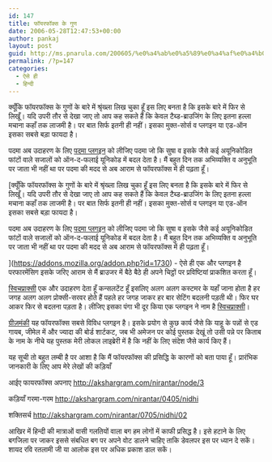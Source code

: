 ```yaml
---
id: 147
title: फॉयरफॉक्स के गुण
date: 2006-05-28T12:47:53+00:00
author: pankaj
layout: post
guid: http://ms.pnarula.com/200605/%e0%a4%ab%e0%a5%89%e0%a4%af%e0%a4%b0%e0%a4%ab%e0%a5%89%e0%a4%95%e0%a5%8d%e0%a4%b8-%e0%a4%95%e0%a5%87-%e0%a4%97%e0%a5%81%e0%a4%a3/
permalink: /?p=147
categories:
  - ऐसे ही
  - हिन्दी
---
```

क्यूँकि फॉयरफॉक्स के गुणों के बारे में श्रृंख्ला लिख चुका हूँ इस लिए बनता है कि इसके बारे में फिर से लिखूँ। यदि उपरी तौर से देखा जाए तो आप कह सकते हैं कि केवल टैब्ड-ब्राउजिंग के लिए इतना हल्ला मचाना कहाँ तक लाजमी है। पर बात सिर्फ इतनी ही नहीं। इसका मुक्त-सोर्स व प्लगइन या एड-ऑन इसका सबसे बड़ा फायदा है।

पदमा   अब उदाहरण के लिए [पदमा प्लगइन](https://addons.mozilla.org/firefox/873/) को लीजिए   पदमा जो कि सुषा व इसके जैसे कई अयूनिकोडित फांटों वाले सजालों को ऑन-द-फलाई यूनिकोड में बदल देता है। मैं बहुत दिन तक अभिव्यक्ति व अनुभूति पर जाता भी नहीं था पर पदमा की मदद से अब आराम से फॉयरफॉक्स में ही पढ़ता हूँ।

[क्यूँकि फॉयरफॉक्स के गुणों के बारे में श्रृंख्ला लिख चुका हूँ इस लिए बनता है कि इसके बारे में फिर से लिखूँ। यदि उपरी तौर से देखा जाए तो आप कह सकते हैं कि केवल टैब्ड-ब्राउजिंग के लिए इतना हल्ला मचाना कहाँ तक लाजमी है। पर बात सिर्फ इतनी ही नहीं। इसका मुक्त-सोर्स व प्लगइन या एड-ऑन इसका सबसे बड़ा फायदा है।

पदमा   अब उदाहरण के लिए [पदमा प्लगइन](https://addons.mozilla.org/firefox/873/) को लीजिए   पदमा जो कि सुषा व इसके जैसे कई अयूनिकोडित फांटों वाले सजालों को ऑन-द-फलाई यूनिकोड में बदल देता है। मैं बहुत दिन तक अभिव्यक्ति व अनुभूति पर जाता भी नहीं था पर पदमा की मदद से अब आराम से फॉयरफॉक्स में ही पढ़ता हूँ।

](https://addons.mozilla.org/addon.php?id=1730) - ऐसे ही एक और प्लगइन है परफारमेंसिग इसके जरिए आराम से मैं ब्राउजर में बैठे बैठे ही अपने चिट्ठों पर प्रविष्टियां प्राकशित करता हूँ।

[स्विचप्राक्सी](https://addons.mozilla.org/firefox/125/)   एक और उदाहरण देता हूँ   कन्सलटेंट हूँ इसलिए अलग अलग कस्टमर के यहाँ जाना होता है हर जगह अलग अलग प्रोक्सी-सरवर होते हैं पहले हर जगह जाकर हर बार सेटिंग बदलनी पड़ती थी। फिर घर आकर फिर से बदलना पड़ता है। लीजिए इसका पंगा भी दूर किया एक प्लगइन ने नाम है [स्विचप्राक्सी](https://addons.mozilla.org/firefox/125/)।

[ग्रीज़मंकी](https://addons.mozilla.org/firefox/748/)   यह फॉयरफॉक्स सबसे विविध प्लगइन है। इसके प्रयोग से कुछ कार्य जैसे कि   याहू के पन्नों से एड गायब, जीमेल में और ज्यादा की बोर्ड शार्टकट, जब भी अमेजन पर कोई पुस्तक देखूं तो उसी पन्ने पर किताब के नाम के नीचे यह पुस्तक मेरी लोकल लाइब्रेरी में है कि नहीं के लिए संदेश जैसे कार्य किए हैं।

यह सूची तो बहुत लम्बी है पर आशा है कि मैं फॉयरफॉक्स की प्रसिद्धि के कारणों को बता पाया हूँ। प्रारंभिक जानकारी के लिए आप मेरे लेखों की कड़ियाँ

आईए फायरफॉक्स अपनाए   <http://akshargram.com/nirantar/node/3>

कड़ियाँ गरमा-गरम   <http://akshargram.com/nirantar/0405/nidhi>

शक्तिसर्च   <http://akshargram.com/nirantar/0705/nidhi/02>

आखिर में हिन्दी की मात्राओं वासी गलतियों वाला बग हम लोगों में काफी प्रसिद्ध है। इसे हटाने के लिए बगजिला पर जाकर इससे संबधित बग पर अपने वोट डालने चाहिए ताकि डेवलपर इस पर ध्यान दे सकें। शायद रवि रतलामी जी या आलोक इस पर अधिक प्रकाश डाल सकें।
